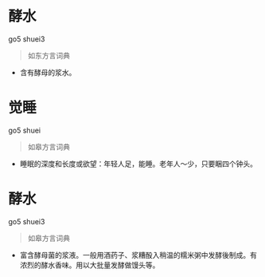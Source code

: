 # 酵水
go5 shuei3
> 如东方言词典
- 含有酵母的浆水。

# 觉睡
go5 shuei
> 如皋方言词典
- 睡眠的深度和长度或欲望：年轻人足，能睡。老年人～少，只要睏四个钟头。

# 酵水
go5 shuei3
> 如皋方言词典
- 富含酵母菌的浆液。一般用酒药子、浆糟酘入稍温的糯米粥中发酵後制成。有浓烈的酵水香味。用以大批量发酵做馒头等。
